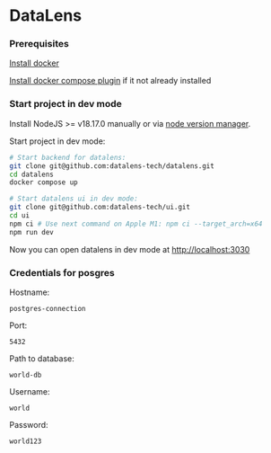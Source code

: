 # DataLens

### Prerequisites

[Install docker](https://docs.docker.com/engine/install/)

[Install docker compose plugin](https://docs.docker.com/compose/install/linux/) if it not already installed

### Start project in dev mode

Install NodeJS >= v18.17.0 manually or via [node version manager](https://github.com/nvm-sh/nvm).

Start project in dev mode:

```bash
# Start backend for datalens:
git clone git@github.com:datalens-tech/datalens.git
cd datalens
docker compose up

# Start datalens ui in dev mode:
git clone git@github.com:datalens-tech/ui.git
cd ui
npm ci # Use next command on Apple M1: npm ci --target_arch=x64
npm run dev
```

Now you can open datalens in dev mode at [http://localhost:3030](http://localhost:3030)

### Credentials for posgres

Hostname: 
```
postgres-connection
```

Port: 
```
5432
```

Path to database: 
```
world-db
```

Username: 
```
world
```

Password: 
```
world123
```
